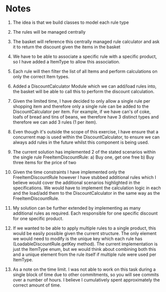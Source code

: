 # Notes

1) The idea is that we build classes to model each rule type

2) The rules will be managed centrally

3) The basket will reference this centrally managed rule calculator and ask it to return the discount given the items in the basket

4) We have to be able to associate a specific rule with a specific product, so I have added a ItemType to allow this association.

5) Each rule will then filter the list of all Items and perform calculations on only the correct Item types.

6) Added a DiscountCalculator Module which we can add/load rules into, the basket will be able to call this to perform the discount calculation.

7) Given the limited time, I have decided to only allow a single rule per shopping item and therefore only a single rule can be added to the DiscountCalculator per item. 
For example, if we have can's of coke, loafs of bread and tins of beans, we therefore have 3 distinct types and therefore we can add 3 rules (1 per item).

8) Even though it's outside the scope of this exercise, I have ensure that a concurrent map is used within the DiscountCalculator, to ensure we can always add rules in the future whilst this component is being used.

9) The current solution has implemented 2 of the stated scenarios within the single rule FreeItemDiscountRule:
	a) Buy one, get one free
	b) Buy three items for the price of two

10) Given the time constraints I have implemented only the FreeItemDiscountRule however I have stubbed additional rules which I believe would cover the additional scenarios highlighted in the specifications. We would have to implement the calculation logic in each and the load/add them to the DiscountCalculator in the same way as the FreeItemDiscountRule.

11) My solution can be further extended by implementing as many additional rules as required. Each responsible for one specific discount for one specific product.

12) If we wanted to be able to apply multiple rules to a single product, this would be easily possible given the current structure. The only element we would need to modify is the unique key which each rule has (LoadableDiscountRule.getKey method). The current implementation is just the ItemType enum, but we would think about combining both this and a unique element from the rule itself if multiple rule were used per ItemType.

13) As a note on the time limit. I was not able to work on this task during a single block of time due to other commitments, so you will see commits over a number of hours. I believe I cumulatively spent approximately the correct amount of time.
